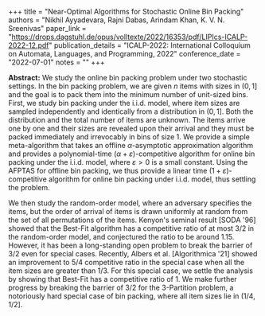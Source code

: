 +++
title = "Near-Optimal Algorithms for Stochastic Online Bin Packing"
authors = "Nikhil Ayyadevara, Rajni Dabas, Arindam Khan, K. V. N. Sreenivas"
paper_link = "https://drops.dagstuhl.de/opus/volltexte/2022/16353/pdf/LIPIcs-ICALP-2022-12.pdf"
publication_details = "ICALP-2022: International Colloquium on Automata, Languages, and Programming, 2022"
conference_date = "2022-07-01"
notes = ""
+++

<b>Abstract:</b>
We study the online bin packing problem under two stochastic settings. In the bin packing problem, we are given $n$ items with sizes in $(0,1]$ and the goal is to pack them into the minimum number of unit-sized bins. First, we study bin packing under the i.i.d. model, where item sizes are sampled independently and identically from a distribution in $(0,1]$. Both the distribution and the total number of items are unknown. The items arrive one by one and their sizes are revealed upon their arrival and they must be packed immediately and irrevocably in bins of size 1. We provide a simple meta-algorithm that takes an offline $\alpha$-asymptotic approximation algorithm and provides a polynomial-time $(\alpha + \varepsilon)$-competitive algorithm for online bin packing under the i.i.d. model, where $\varepsilon>0$ is a small constant. Using the AFPTAS for offline bin packing, we thus provide a linear time $(1+\varepsilon)$-competitive algorithm for online bin packing under i.i.d. model, thus settling the problem.

We then study the random-order model, where an adversary specifies the items, but the order of arrival of items is drawn uniformly at random from the set of all permutations of the items. Kenyon's seminal result [SODA '96] showed that the Best-Fit algorithm has a competitive ratio of at most $3/2$ in the random-order model, and conjectured the ratio to be around $1.15$. However, it has been a long-standing open problem to break the barrier of $3/2$ even for special cases. Recently, Albers et al. [Algorithmica '21] showed an improvement to $5/4$ competitive ratio in the special case when all the item sizes are greater than $1/3$. For this special case, we settle the analysis by showing that Best-Fit has a competitive ratio of $1$. We make further progress by breaking the barrier of $3/2$ for the $3$-Partition problem, a notoriously hard special case of bin packing, where all item sizes lie in $(1/4,1/2]$. 

